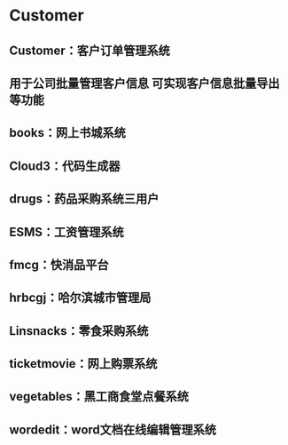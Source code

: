 # Customer
Customer：客户订单管理系统
-------------------------------
用于公司批量管理客户信息
可实现客户信息批量导出等功能
------------------------------
books：网上书城系统
------------------------------
Cloud3：代码生成器
------------------------------
drugs：药品采购系统三用户
------------------------------
ESMS：工资管理系统
------------------------------
fmcg：快消品平台
------------------------------
hrbcgj：哈尔滨城市管理局
------------------------------
Linsnacks：零食采购系统
------------------------------
ticketmovie：网上购票系统
------------------------------
vegetables：黑工商食堂点餐系统
------------------------------
wordedit：word文档在线编辑管理系统
------------------------------
